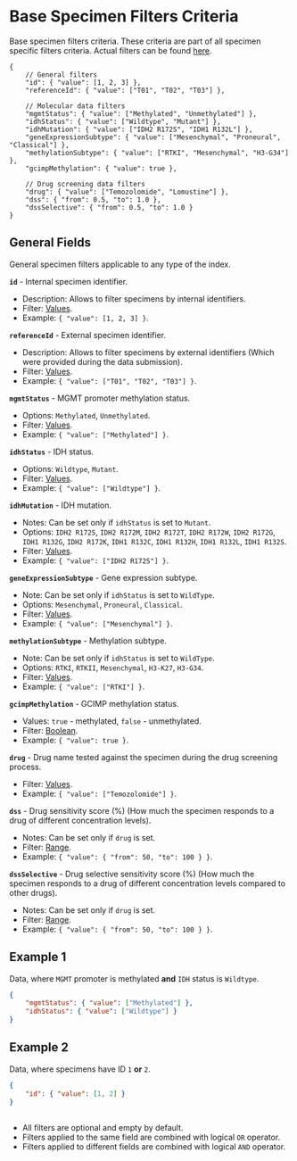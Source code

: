 # Base Specimen Filters Criteria
Base specimen filters criteria. These criteria are part of all specimen specific filters criteria. Actual filters can be found [here](../Unite.Indices.Search/Services/Filters/Base/Specimens/Criteria/SpecimenBaseCriteria.cs).

```jsonc
{
    // General filters
    "id": { "value": [1, 2, 3] },
    "referenceId": { "value": ["T01", "T02", "T03"] },

    // Molecular data filters
    "mgmtStatus": { "value": ["Methylated", "Unmethylated"] },
    "idhStatus": { "value": ["Wildtype", "Mutant"] },
    "idhMutation": { "value": ["IDH2 R172S", "IDH1 R132L"] },
    "geneExpressionSubtype": { "value": ["Mesenchymal", "Proneural", "Classical"] },
    "methylationSubtype": { "value": ["RTKI", "Mesenchymal", "H3-G34"] },
    "gcimpMethylation": { "value": true },

    // Drug screening data filters
    "drug": { "value": ["Temozolomide", "Lomustine"] },
    "dss": { "from": 0.5, "to": 1.0 },
    "dssSelective": { "from": 0.5, "to": 1.0 }
}
```


## General Fields
General specimen filters applicable to any type of the index.

**`id`** - Internal specimen identifier.
- Description: Allows to filter specimens by internal identifiers.
- Filter: [Values](./search-criteria.md#values-criteria).
- Example: `{ "value": [1, 2, 3] }`.

**`referenceId`** - External specimen identifier.
- Description: Allows to filter specimens by external identifiers (Which were provided during the data submission).
- Filter: [Values](./search-criteria.md#values-criteria).
- Example: `{ "value": ["T01", "T02", "T03"] }`.

**`mgmtStatus`** - MGMT promoter methylation status.
- Options: `Methylated`, `Unmethylated`.
- Filter: [Values](./search-criteria.md#values-criteria).
- Example: `{ "value": ["Methylated"] }`.

**`idhStatus`** - IDH status.
- Options: `Wildtype`, `Mutant`.
- Filter: [Values](./search-criteria.md#values-criteria).
- Example: `{ "value": ["Wildtype"] }`.

**`idhMutation`** - IDH mutation.
- Notes: Can be set only if `idhStatus` is set to `Mutant`.
- Options: `IDH2 R172S`, `IDH2 R172M`, `IDH2 R172T`, `IDH2 R172W`, `IDH2 R172G`, `IDH1 R132G`, `IDH2 R172K`, `IDH1 R132C`, `IDH1 R132H`, `IDH1 R132L`, `IDH1 R132S`.
- Filter: [Values](./search-criteria.md#values-criteria).
- Example: `{ "value": ["IDH2 R172S"] }`.

**`geneExpressionSubtype`** - Gene expression subtype.
- Note: Can be set only if `idhStatus` is set to `WildType`.
- Options: `Mesenchymal`, `Proneural`, `Classical`.
- Filter: [Values](./search-criteria.md#values-criteria).
- Example: `{ "value": ["Mesenchymal"] }`.

**`methylationSubtype`** - Methylation subtype.
- Note: Can be set only if `idhStatus` is set to `WildType`.
- Options: `RTKI`, `RTKII`, `Mesenchymal`, `H3-K27`, `H3-G34`.
- Filter: [Values](./search-criteria.md#values-criteria).
- Example: `{ "value": ["RTKI"] }`.

**`gcimpMethylation`** - GCIMP methylation status.
- Values: `true` - methylated, `false` - unmethylated.
- Filter: [Boolean](./search-criteria.md#boolean-criteria).
- Example: `{ "value": true }`.

**`drug`** - Drug name tested against the specimen during the drug screening process.
- Filter: [Values](./search-criteria.md#values-criteria).
- Example: `{ "value": ["Temozolomide"] }`.

**`dss`** - Drug sensitivity score (%) (How much the specimen responds to a drug of different concentration levels).
- Notes: Can be set only if `drug` is set.
- Filter: [Range](./search-criteria.md#range-criteria).
- Example: `{ "value": { "from": 50, "to": 100 } }`.

**`dssSelective`** - Drug selective sensitivity score (%) (How much the specimen responds to a drug of different concentration levels compared to other drugs).
- Notes: Can be set only if `drug` is set.
- Filter: [Range](./search-criteria.md#range-criteria).
- Example: `{ "value": { "from": 50, "to": 100 } }`.


## Example 1
Data, where `MGMT` promoter is methylated **and** `IDH` status is `Wildtype`.
```json
{
    "mgmtStatus": { "value": ["Methylated"] },
    "idhStatus": { "value": ["Wildtype"] }
}
```

## Example 2
Data, where specimens have ID `1` **or** `2`.
```json
{
    "id": { "value": [1, 2] }
}
```


##
- All filters are optional and empty by default.
- Filters applied to the same field are combined with logical `OR` operator.
- Filters applied to different fields are combined with logical `AND` operator.
